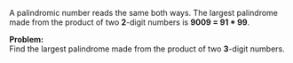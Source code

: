 A palindromic number reads the same both ways. The largest palindrome made from the product of two **2**-digit numbers is **9009 = 91 * 99**.

**Problem:**  
Find the largest palindrome made from the product of two **3**-digit numbers.
